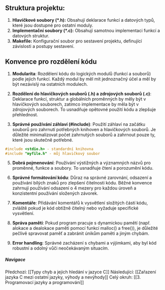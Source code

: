 
## **Struktura projektu:**

1. **Hlavičkové soubory (*.h):** Obsahují deklarace funkcí a datových typů, které jsou dostupné pro ostatní moduly.
2. **Implementační soubory (*.c):** Obsahují samotnou implementaci funkcí a datových struktur.
3. **Makefile:** Konfigurační soubor pro sestavení projektu, definující závislosti a postupy sestavení.

## Konvence pro rozdělení kódu

1. **Modularita**: Rozdělení kódu do logických modulů (funkcí a souborů) podle jejich funkcí. Každý modul by měl mít jednoznačný účel a měl by být nezávislý na ostatních modulech.

2. **Rozdělení do hlavičkových souborů (.h) a zdrojových souborů (.c)**: Deklarace funkcí, struktur a globálních proměnných by měly být v hlavičkových souborech, zatímco implementace by měla být v zdrojových souborech. To usnadňuje opětovné použití kódu a zlepšuje přehlednost.

3. **Správné používání záhlaví (#include)**: Použití záhlaví na začátku souborů pro zahrnutí potřebných knihoven a hlavičkových souborů. Je důležité minimalizovat počet zahrnutých souborů a zahrnout pouze ty, které jsou skutečně potřebné.
```C
#include <stdio.h> - standardní knihovna
#include "myfile.h" - můj hlavičkový soubor
```

5. **Dobrá pojmenování**: Používání výstižných a významných názvů pro proměnné, funkce a soubory. To usnadňuje čtení a porozumění kódu.

6. **Správné formátování kódu**: Důraz na správné zarovnání, odsazení a používání bílých znaků pro zlepšení čitelnosti kódu. Běžné konvence zahrnují používání odsazení o 4 mezery pro každou úroveň a konzistentní používání složených závorek.

7. **Komentáře**: Přidávání komentářů k vysvětlení složitých částí kódu, zvláště pokud je kód obtížně čitelný nebo vyžaduje specifické vysvětlení.

8. **Správa paměti**: Pokud program pracuje s dynamickou pamětí (např. alokace a dealokace paměti pomocí funkcí malloc() a free()), je důležité pečlivě spravovat paměť a zabránit únikům paměti a jiným chybám.

9. **Error handling**: Správné zacházení s chybami a výjimkami, aby byl kód robustní a odolný vůči neočekávaným situacím.

##### Navigace
Předchozí:  [[Typy chyb a jejich hledání v jazyce C]]
Následující: [[Zařazení jazyka C mezi ostatní jazyky, výhody a nevýhody]]
Celý okruh: [[3. Programovací jazyky a programování]]